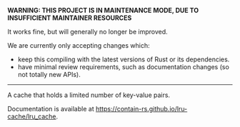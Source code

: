 **WARNING: THIS PROJECT IS IN MAINTENANCE MODE, DUE TO INSUFFICIENT MAINTAINER RESOURCES**

It works fine, but will generally no longer be improved.

We are currently only accepting changes which:

* keep this compiling with the latest versions of Rust or its dependencies.
* have minimal review requirements, such as documentation changes (so not totally new APIs).

------

A cache that holds a limited number of key-value pairs.

Documentation is available at https://contain-rs.github.io/lru-cache/lru_cache.
